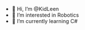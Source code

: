- 👋 Hi, I’m @KidLeen
- 👀 I’m interested in Robotics
- 🌱 I’m currently learning C#

<!---
KidLeen/KidLeen is a ✨ special ✨ repository because its `README.md` (this file) appears on your GitHub profile.
You can click the Preview link to take a look at your changes.
--->

